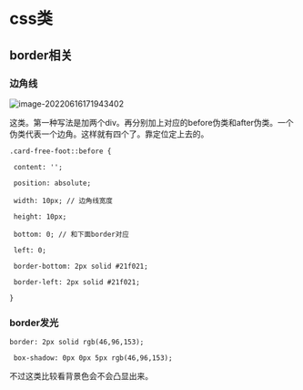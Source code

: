 # css类

## border相关

### 边角线

![image-20220616171943402](C:\Users\16448\AppData\Roaming\Typora\typora-user-images\image-20220616171943402.png)

这类。第一种写法是加两个div。再分别加上对应的before伪类和after伪类。一个伪类代表一个边角。这样就有四个了。靠定位定上去的。

```
.card-free-foot::before {

 content: '';

 position: absolute;

 width: 10px; // 边角线宽度

 height: 10px;

 bottom: 0; // 和下面border对应

 left: 0;

 border-bottom: 2px solid #21f021;

 border-left: 2px solid #21f021;

}
```

### border发光

```
border: 2px solid rgb(46,96,153);

 box-shadow: 0px 0px 5px rgb(46,96,153);
```



不过这类比较看背景色会不会凸显出来。